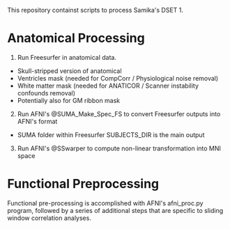 This repository containst scripts to process Samika's DSET 1. 

# Anatomical Processing

1. Run Freesurfer in anatomical data.
  * Skull-stripped version of anatomical
  * Ventricles mask (needed for CompCorr / Physiological noise removal)
  * White matter mask (needed for ANATICOR / Scanner instability confounds removal)
  * Potentially also for GM ribbon mask 

2. Run AFNI's @SUMA_Make_Spec_FS to convert Freesurfer outputs into AFNI's format
  * SUMA folder within Freesurfer SUBJECTS_DIR is the main output

3. Run AFNI's @SSwarper to compute non-linear transformation into MNI space

# Functional Preprocessing

Functional pre-processing is accomplished with AFNI's afni_proc.py program, followed by a series of additional steps that are specific to sliding window correlation analyses. 
